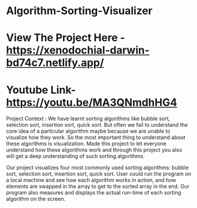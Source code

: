 # Algorithm-Sorting-Visualizer

# View The Project Here - https://xenodochial-darwin-bd74c7.netlify.app/
# Youtube Link- https://youtu.be/MA3QNmdhHG4


Project Context :
We have learnt sorting algorithms like bubble sort, selection sort, insertion sort, quick sort. But often we fail to understand the core idea of a particular algorithm maybe because we are unable to visualize how they work. So the most important thing to understand about these algorithms is visualization.
Made this project to let everyone understand how these algorithms work and through this project you also will get a deep understanding of such sorting algorithms.

Our project visualizes four most commonly used sorting algorithms: bubble sort, selection sort, insertion sort, quick sort. User could run the program on a local machine and see how each algorithm works in action, and how elements are swapped in the array to get to the sorted array in the end. Our program also measures and displays the actual run-time of each sorting algorithm on the screen.   
